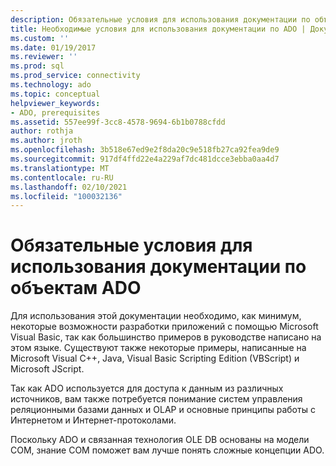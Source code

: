 ```yaml
---
description: Обязательные условия для использования документации по объектам ADO
title: Необходимые условия для использования документации по ADO | Документация Майкрософт
ms.custom: ''
ms.date: 01/19/2017
ms.reviewer: ''
ms.prod: sql
ms.prod_service: connectivity
ms.technology: ado
ms.topic: conceptual
helpviewer_keywords:
- ADO, prerequisites
ms.assetid: 557ee99f-3cc8-4578-9694-6b1b0788cfdd
author: rothja
ms.author: jroth
ms.openlocfilehash: 3b518e67ed9e2f8da20c9e518fb27ca92fea9de9
ms.sourcegitcommit: 917df4ffd22e4a229af7dc481dcce3ebba0aa4d7
ms.translationtype: MT
ms.contentlocale: ru-RU
ms.lasthandoff: 02/10/2021
ms.locfileid: "100032136"
---
```

# <a name="prerequisites-for-using-the-ado-documentation"></a>Обязательные условия для использования документации по объектам ADO
Для использования этой документации необходимо, как минимум, некоторые возможности разработки приложений с помощью Microsoft Visual Basic, так как большинство примеров в руководстве написано на этом языке. Существуют также некоторые примеры, написанные на Microsoft Visual C++, Java, Visual Basic Scripting Edition (VBScript) и Microsoft JScript.  
  
 Так как ADO используется для доступа к данным из различных источников, вам также потребуется понимание систем управления реляционными базами данных и OLAP и основные принципы работы с Интернетом и Интернет-протоколами.  
  
 Поскольку ADO и связанная технология OLE DB основаны на модели COM, знание COM поможет вам лучше понять сложные концепции ADO.
